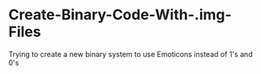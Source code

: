 # Create-Binary-Code-With-.img-Files
Trying to create a new binary system to use Emoticons instead of 1's and 0's

